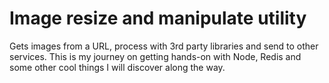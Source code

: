 # Image resize and manipulate utility

Gets images from a URL, process with 3rd party libraries and send to other services.
This is my journey on getting hands-on with Node, Redis and some other cool things I will discover along the way.